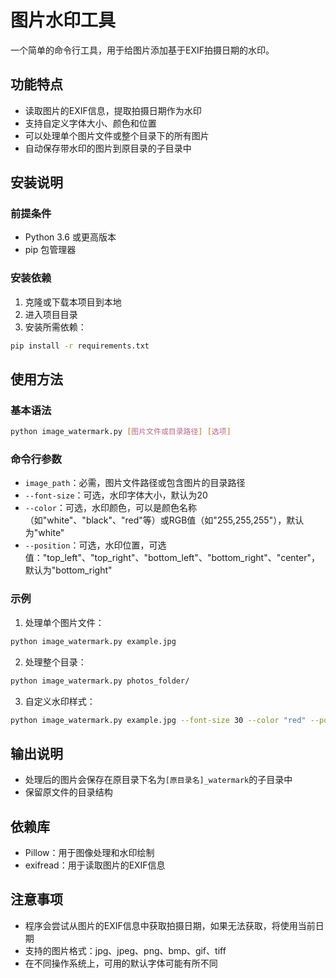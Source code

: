 # 图片水印工具

一个简单的命令行工具，用于给图片添加基于EXIF拍摄日期的水印。

## 功能特点

- 读取图片的EXIF信息，提取拍摄日期作为水印
- 支持自定义字体大小、颜色和位置
- 可以处理单个图片文件或整个目录下的所有图片
- 自动保存带水印的图片到原目录的子目录中

## 安装说明

### 前提条件
- Python 3.6 或更高版本
- pip 包管理器

### 安装依赖

1. 克隆或下载本项目到本地
2. 进入项目目录
3. 安装所需依赖：

```bash
pip install -r requirements.txt
```

## 使用方法

### 基本语法

```bash
python image_watermark.py [图片文件或目录路径] [选项]
```

### 命令行参数

- `image_path`：必需，图片文件路径或包含图片的目录路径
- `--font-size`：可选，水印字体大小，默认为20
- `--color`：可选，水印颜色，可以是颜色名称（如"white"、"black"、"red"等）或RGB值（如"255,255,255"），默认为"white"
- `--position`：可选，水印位置，可选值："top_left"、"top_right"、"bottom_left"、"bottom_right"、"center"，默认为"bottom_right"

### 示例

1. 处理单个图片文件：

```bash
python image_watermark.py example.jpg
```

2. 处理整个目录：

```bash
python image_watermark.py photos_folder/
```

3. 自定义水印样式：

```bash
python image_watermark.py example.jpg --font-size 30 --color "red" --position "center"
```

## 输出说明

- 处理后的图片会保存在原目录下名为`[原目录名]_watermark`的子目录中
- 保留原文件的目录结构

## 依赖库

- Pillow：用于图像处理和水印绘制
- exifread：用于读取图片的EXIF信息

## 注意事项

- 程序会尝试从图片的EXIF信息中获取拍摄日期，如果无法获取，将使用当前日期
- 支持的图片格式：jpg、jpeg、png、bmp、gif、tiff
- 在不同操作系统上，可用的默认字体可能有所不同